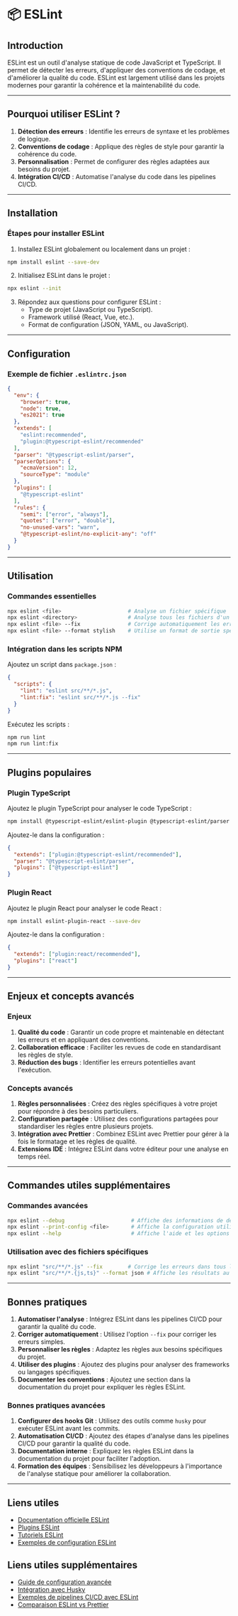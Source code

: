 # 📦 ESLint

## Introduction

ESLint est un outil d'analyse statique de code JavaScript et TypeScript. Il permet de détecter les erreurs, d'appliquer des conventions de codage, et d'améliorer la qualité du code. ESLint est largement utilisé dans les projets modernes pour garantir la cohérence et la maintenabilité du code.

---

## Pourquoi utiliser ESLint ?

1. **Détection des erreurs** : Identifie les erreurs de syntaxe et les problèmes de logique.
2. **Conventions de codage** : Applique des règles de style pour garantir la cohérence du code.
3. **Personnalisation** : Permet de configurer des règles adaptées aux besoins du projet.
4. **Intégration CI/CD** : Automatise l'analyse du code dans les pipelines CI/CD.

---

## Installation

### Étapes pour installer ESLint

1. Installez ESLint globalement ou localement dans un projet :

```bash
npm install eslint --save-dev
```

2. Initialisez ESLint dans le projet :

```bash
npx eslint --init
```

3. Répondez aux questions pour configurer ESLint :
   - Type de projet (JavaScript ou TypeScript).
   - Framework utilisé (React, Vue, etc.).
   - Format de configuration (JSON, YAML, ou JavaScript).

---

## Configuration

### Exemple de fichier `.eslintrc.json`

```json
{
  "env": {
    "browser": true,
    "node": true,
    "es2021": true
  },
  "extends": [
    "eslint:recommended",
    "plugin:@typescript-eslint/recommended"
  ],
  "parser": "@typescript-eslint/parser",
  "parserOptions": {
    "ecmaVersion": 12,
    "sourceType": "module"
  },
  "plugins": [
    "@typescript-eslint"
  ],
  "rules": {
    "semi": ["error", "always"],
    "quotes": ["error", "double"],
    "no-unused-vars": "warn",
    "@typescript-eslint/no-explicit-any": "off"
  }
}
```

---

## Utilisation

### Commandes essentielles

```bash
npx eslint <file>                     # Analyse un fichier spécifique
npx eslint <directory>                # Analyse tous les fichiers d'un répertoire
npx eslint <file> --fix               # Corrige automatiquement les erreurs détectées
npx eslint <file> --format stylish    # Utilise un format de sortie spécifique
```

### Intégration dans les scripts NPM

Ajoutez un script dans `package.json` :

```json
{
  "scripts": {
    "lint": "eslint src/**/*.js",
    "lint:fix": "eslint src/**/*.js --fix"
  }
}
```

Exécutez les scripts :

```bash
npm run lint
npm run lint:fix
```

---

## Plugins populaires

### Plugin TypeScript

Ajoutez le plugin TypeScript pour analyser le code TypeScript :

```bash
npm install @typescript-eslint/eslint-plugin @typescript-eslint/parser --save-dev
```

Ajoutez-le dans la configuration :

```json
{
  "extends": ["plugin:@typescript-eslint/recommended"],
  "parser": "@typescript-eslint/parser",
  "plugins": ["@typescript-eslint"]
}
```

### Plugin React

Ajoutez le plugin React pour analyser le code React :

```bash
npm install eslint-plugin-react --save-dev
```

Ajoutez-le dans la configuration :

```json
{
  "extends": ["plugin:react/recommended"],
  "plugins": ["react"]
}
```

---

## Enjeux et concepts avancés

### Enjeux

1. **Qualité du code** : Garantir un code propre et maintenable en détectant les erreurs et en appliquant des conventions.
2. **Collaboration efficace** : Faciliter les revues de code en standardisant les règles de style.
3. **Réduction des bugs** : Identifier les erreurs potentielles avant l'exécution.

### Concepts avancés

1. **Règles personnalisées** : Créez des règles spécifiques à votre projet pour répondre à des besoins particuliers.
2. **Configuration partagée** : Utilisez des configurations partagées pour standardiser les règles entre plusieurs projets.
3. **Intégration avec Prettier** : Combinez ESLint avec Prettier pour gérer à la fois le formatage et les règles de qualité.
4. **Extensions IDE** : Intégrez ESLint dans votre éditeur pour une analyse en temps réel.

---

## Commandes utiles supplémentaires

### Commandes avancées

```bash
npx eslint --debug                     # Affiche des informations de débogage
npx eslint --print-config <file>       # Affiche la configuration utilisée pour un fichier
npx eslint --help                      # Affiche l'aide et les options disponibles
```

### Utilisation avec des fichiers spécifiques

```bash
npx eslint "src/**/*.js" --fix        # Corrige les erreurs dans tous les fichiers JS du dossier src
npx eslint "src/**/*.{js,ts}" --format json # Affiche les résultats au format JSON
```

---

## Bonnes pratiques

1. **Automatiser l'analyse** : Intégrez ESLint dans les pipelines CI/CD pour garantir la qualité du code.
2. **Corriger automatiquement** : Utilisez l'option `--fix` pour corriger les erreurs simples.
3. **Personnaliser les règles** : Adaptez les règles aux besoins spécifiques du projet.
4. **Utiliser des plugins** : Ajoutez des plugins pour analyser des frameworks ou langages spécifiques.
5. **Documenter les conventions** : Ajoutez une section dans la documentation du projet pour expliquer les règles ESLint.

### Bonnes pratiques avancées

1. **Configurer des hooks Git** : Utilisez des outils comme `husky` pour exécuter ESLint avant les commits.
2. **Automatisation CI/CD** : Ajoutez des étapes d'analyse dans les pipelines CI/CD pour garantir la qualité du code.
3. **Documentation interne** : Expliquez les règles ESLint dans la documentation du projet pour faciliter l'adoption.
4. **Formation des équipes** : Sensibilisez les développeurs à l'importance de l'analyse statique pour améliorer la collaboration.

---

## Liens utiles

- [Documentation officielle ESLint](https://eslint.org/docs/user-guide/getting-started)
- [Plugins ESLint](https://eslint.org/docs/user-guide/configuring/plugins)
- [Tutoriels ESLint](https://www.tutorialspoint.com/eslint/index.htm)
- [Exemples de configuration ESLint](https://github.com/eslint/eslint/tree/main/examples)

## Liens utiles supplémentaires

- [Guide de configuration avancée](https://eslint.org/docs/latest/user-guide/configuring)
- [Intégration avec Husky](https://typicode.github.io/husky/#/)
- [Exemples de pipelines CI/CD avec ESLint](https://github.com/eslint/eslint-ci)
- [Comparaison ESLint vs Prettier](https://eslint.org/docs/latest/user-guide/integrations#prettier)
